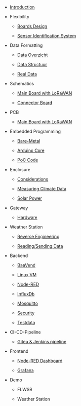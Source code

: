 * [Introduction](./README.md)

* Flexibility

  * [Boards Design](./flexibility/boards-design.md)

  * [Sensor Identification System](./flexibility/sis.md)

* Data Formatting

  * [Data Overzicht](./data-formatting/data-overzicht.md)

  * [Data Structuur](./data-formatting/data-structuur.md)

  * [Real Data](./data-formatting/real-data.md)

* Schematics

  * [Main Board with LoRaWAN](./schematics/main-board.md)

  * [Connector Board](./schematics/connector-board.md)

* PCB

  * [Main Board with LoRaWAN](./printed-circuit-boards/main-board.md)

* Embedded Programming

  * [Bare-Metal](./embedded-programming/bare-metal.md)

  * [Arduino Core](./embedded-programming/arduino-core.md)

  * [PoC Code](./embedded-programming/poc-code.md)

* Enclosure

  * [Considerations](./enclosure/considerations.md)

  * [Measuring Climate Data](./enclosure/measuring-climate.md)

  * [Solar Power](./enclosure/solar-power.md)

* Gateway

  * [Hardware](./gateway/hardware.md)

* Weather Station

  * [Reverse Engineering](./weather-station/reverse-engineering.md)

  * [Reading/Sending Data](./weather-station/data.md)

* Backend

  * [BaaVend](./backend/baavend.md)

  * [Linux VM](./backend/linux-vm.md)

  * [Node-RED](./backend/nodered.md)

  * [InfluxDb](./backend/influxdb.md)

  * [Mosquitto](./backend/mosquitto.md)

  * [Security](./backend/security.md)

  * [Testdata](./backend/testdata.md)

* CI-CD-Pipeline

  * [Gitea & Jenkins pipeline](./ci-cd-pipeline/gitea-jenkins.md)

* Frontend

  * [Node-RED Dashboard](./frontend/dashboard.md)

  * [Grafana](./frontend/grafana.md)

* Demo

  * FLWSB

  * Weather Station
